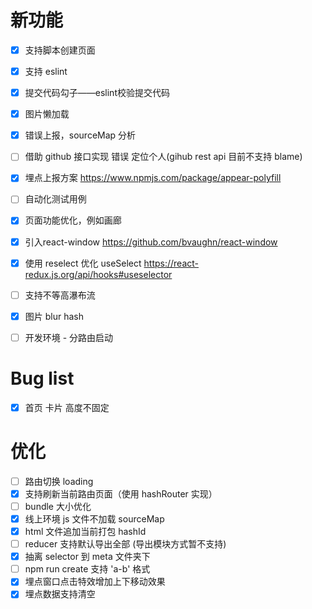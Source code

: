 # 新功能

- [x] 支持脚本创建页面
- [x] 支持 eslint
- [x] 提交代码勾子——eslint校验提交代码
- [x] 图片懒加载
- [x] 错误上报，sourceMap 分析
- [ ] 借助 github 接口实现 错误 定位个人(gihub rest api 目前不支持 blame)
- [x] 埋点上报方案 https://www.npmjs.com/package/appear-polyfill
- [ ] 自动化测试用例
- [x] 页面功能优化，例如画廊
- [x] 引入react-window https://github.com/bvaughn/react-window
- [x] 使用 reselect 优化 useSelect https://react-redux.js.org/api/hooks#useselector
- [ ] 支持不等高瀑布流
- [x] 图片 blur hash
- [ ] 开发环境 - 分路由启动



# Bug list
- [x] 首页 卡片 高度不固定


# 优化
- [ ] 路由切换 loading
- [x] 支持刷新当前路由页面（使用 hashRouter 实现）
- [ ] bundle 大小优化
- [x] 线上环境 js 文件不加载 sourceMap
- [x] html 文件追加当前打包 hashId
- [ ] reducer 支持默认导出全部 (导出模块方式暂不支持)
- [x] 抽离 selector 到 meta 文件夹下
- [ ] npm run create 支持 'a-b' 格式
- [x] 埋点窗口点击特效增加上下移动效果
- [x] 埋点数据支持清空